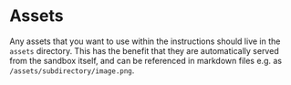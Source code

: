 # Assets

Any assets that you want to use within the instructions should live in the `assets` directory. 
This has the benefit that they are automatically served from the sandbox itself, 
and can be referenced in markdown files e.g. as `/assets/subdirectory/image.png`.